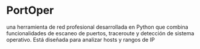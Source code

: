 # PortOper
una herramienta de red profesional desarrollada en Python que combina funcionalidades de escaneo de puertos, traceroute y detección de sistema operativo. Está diseñada para analizar hosts y rangos de IP
